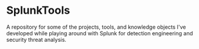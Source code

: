 # SplunkTools
A repository for some of the projects, tools, and knowledge objects I've developed while playing around with Splunk for detection engineering and security threat analysis.

